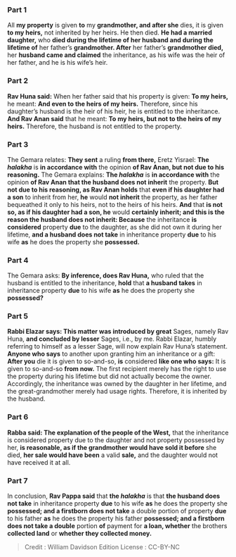 
### Part 1
All <b>my property</b> is given <b>to</b> my <b>grandmother, and after she</b> dies, it is given <b>to my heirs,</b> not inherited by her heirs. He then died. <b>He had a married daughter,</b> who <b>died during the lifetime of her husband and during the lifetime of</b> her father’s <b>grandmother. After</b> her father’s <b>grandmother died,</b> her <b>husband came and claimed</b> the inheritance, as his wife was the heir of her father, and he is his wife’s heir.

### Part 2
<b>Rav Huna said:</b> When her father said that his property is given: <b>To my heirs,</b> he meant: <b>And even to the heirs of my heirs.</b> Therefore, since his daughter’s husband is the heir of his heir, he is entitled to the inheritance. <b>And Rav Anan said</b> that he meant: <b>To my heirs, but not to the heirs of my heirs.</b> Therefore, the husband is not entitled to the property.

### Part 3
The Gemara relates: <b>They sent</b> a ruling <b>from there,</b> Eretz Yisrael: <b>The <i>halakha</i></b> is <b>in accordance with</b> the opinion <b>of Rav Anan, but not due to his reasoning.</b> The Gemara explains: <b>The <i>halakha</i></b> is <b>in accordance with</b> the opinion <b>of Rav Anan that the husband does not inherit</b> the property. <b>But not due to his reasoning, as Rav Anan holds</b> that <b>even if his daughter had a son</b> to inherit from her, <b>he</b> would <b>not inherit</b> the property, as her father bequeathed it only to his heirs, not to the heirs of his heirs. <b>And</b> that <b>is not so, as if his daughter had a son, he</b> would <b>certainly inherit; and this is the reason the husband does not inherit: Because</b> the inheritance <b>is considered</b> property <b>due</b> to the daughter, as she did not own it during her lifetime, <b>and a husband does not take</b> in inheritance property <b>due</b> to his wife <b>as</b> he does the property she <b>possessed.</b>

### Part 4
The Gemara asks: <b>By inference, does Rav Huna,</b> who ruled that the husband is entitled to the inheritance, <b>hold</b> that <b>a husband takes</b> in inheritance property <b>due</b> to his wife <b>as</b> he does the property she <b>possessed?</b>

### Part 5
<b>Rabbi Elazar says: This matter was introduced by great</b> Sages, namely Rav Huna, <b>and concluded by lesser</b> Sages, i.e., by me. Rabbi Elazar, humbly referring to himself as a lesser Sage, will now explain Rav Huna’s statement. <b>Anyone who says</b> to another upon granting him an inheritance or a gift: <b>After you</b> die it is given to so-and-so, <b>is</b> considered <b>like one who says:</b> It is given to so-and-so <b>from now.</b> The first recipient merely has the right to use the property during his lifetime but did not actually become the owner. Accordingly, the inheritance was owned by the daughter in her lifetime, and the great-grandmother merely had usage rights. Therefore, it is inherited by the husband.

### Part 6
<b>Rabba said: The explanation of the people of the West,</b> that the inheritance is considered property due to the daughter and not property possessed by her, <b>is reasonable, as if the grandmother would have sold it before</b> she died, <b>her sale would have been</b> a valid <b>sale,</b> and the daughter would not have received it at all.

### Part 7
In conclusion, <b>Rav Pappa said</b> that <b>the <i>halakha</i></b> is that <b>the husband does not take</b> in inheritance property <b>due</b> to his wife <b>as</b> he does the property she <b>possessed; and a firstborn does not take</b> a double portion of property <b>due</b> to his father <b>as</b> he does the property his father <b>possessed; and a firstborn does not take a double</b> portion <b>of</b> payment for <b>a loan, whether</b> the brothers <b>collected land</b> or <b>whether they collected money.</b>

>Credit : William Davidson Edition
>License : CC-BY-NC